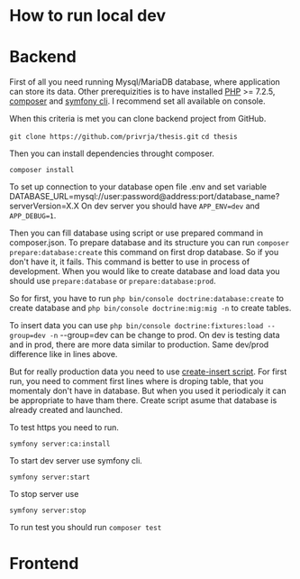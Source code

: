 
# How to run local dev

# Backend

First of all you need running Mysql/MariaDB database, where application can store its data.
Other prerequizities is to have installed [PHP](https://www.php.net) >= 7.2.5, [composer](https://getcomposer.org/download/) and [symfony cli](https://symfony.com/download).
I recommend set all available on console.

When this criteria is met you can clone backend project from GitHub.

`git clone https://github.com/privrja/thesis.git`
`cd thesis`

Then you can install dependencies throught composer.

`composer install`

To set up connection to your database open file .env and set variable DATABASE_URL=mysql://user:password@address:port/database_name?serverVersion=X.X
On dev server you should have `APP_ENV=dev` and `APP_DEBUG=1`.

Then you can fill database using script or use prepared command in composer.json.
To prepare database and its structure you can run `composer prepare:database:create` this command on first drop database.
So if you don't have it, it fails. 
This command is better to use in process of development.
When you would like to create database and load data you should use `prepare:database` or `prepare:database:prod`.

So for first, you have to run `php bin/console doctrine:database:create` to create database and `php bin/console doctrine:mig:mig -n` to create tables.

To insert data you can use `php bin/console doctrine:fixtures:load --group=dev -n` --group=dev can be change to prod.
On dev is testing data and in prod, there are more data similar to production.
Same dev/prod difference like in lines above.

But for really production data you need to use [create-insert script]().
For first run, you need to comment first lines where is droping table, that you momentaly don't have in database.
But when you used it periodicaly it can be appropriate to have tham there. Create script asume that database is already created and launched.

To test https you need to run.

`symfony server:ca:install`

To start dev server use symfony cli.

`symfony server:start`

To stop server use 

`symfony server:stop`

To run test you should run `composer test`

# Frontend





